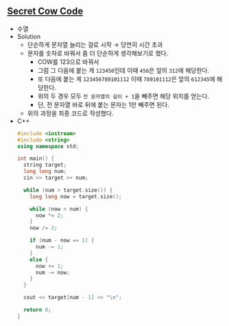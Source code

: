## [Secret Cow Code](https://www.acmicpc.net/problem/14454)

- 수열
- Solution
  - 단순하게 문자열 늘리는 걸로 시작 → 당연히 시간 초과
  - 문자를 숫자로 바꿔서 좀 더 단순하게 생각해보기로 했다.
    - COW를 123으로 바꿔서
    - 그럼 그 다음에 붙는 게 `123456`인데 이때 `456`은 앞의 `312`에 해당한다.
    - 또 다음에 붙는 게 `123456789101112` 이때 `789101112`은 앞의 `612345`에 해당한다.
    - 위의 두 경우 모두 `전 문자열의 길이 + 1`을 빼주면 해당 위치를 얻는다.
    - 단, 전 문자열 바로 뒤에 붙는 문자는 1만 빼주면 된다.
  - 위의 과정을 최종 코드로 작성했다.
- C++
  ```cpp
  #include <iostream>
  #include <string>
  using namespace std;

  int main() {
    string target;	
    long long num;
    cin >> target >> num;

    while (num > target.size()) {
      long long now = target.size();

      while (now < num) {
        now *= 2;
      }
      now /= 2;

      if (num - now == 1) {
        num -= 1;
      }
      else {
        now += 1;
        num -= now;
      }
    }

    cout << target[num - 1] << "\n";

    return 0;	
  }
  ```
